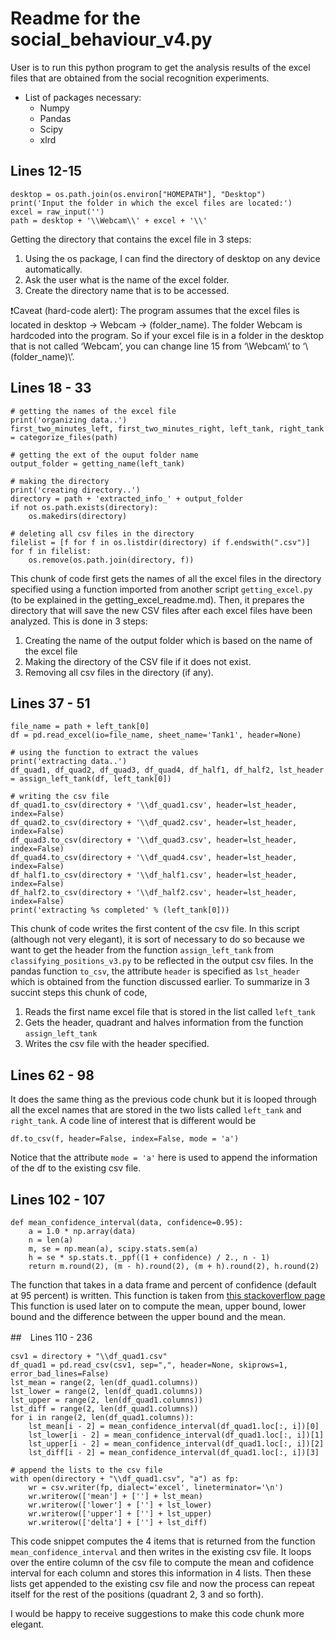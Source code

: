 # **Readme for the social_behaviour_v4.py**
User is to run this python program to get the analysis results of the excel files that are obtained from the social recognition experiments.
- List of packages necessary:
  - Numpy
  - Pandas
  - Scipy
  - xlrd

## Lines 12-15

```
desktop = os.path.join(os.environ["HOMEPATH"], "Desktop")
print('Input the folder in which the excel files are located:')
excel = raw_input('')
path = desktop + '\\Webcam\\' + excel + '\\'
```

Getting the directory that contains the excel file in 3 steps:
  1. Using the os package, I can find the directory of desktop on any device automatically.
  1. Ask the user what is the name of the excel folder.
  1. Create the directory name that is to be accessed.
  
❗️Caveat (hard-code alert): The program assumes that the excel files is located in desktop -> Webcam -> (folder_name). The folder Webcam is hardcoded into the program. So if your excel file is in a folder in the desktop that is not called ‘Webcam’, you can change line 15 from ‘\\Webcam\\’ to ‘\\(folder_name)\\’.

## Lines 18 - 33

```
# getting the names of the excel file
print('organizing data..')
first_two_minutes_left, first_two_minutes_right, left_tank, right_tank = categorize_files(path)

# getting the ext of the ouput folder name
output_folder = getting_name(left_tank)

# making the directory
print('creating directory..')
directory = path + 'extracted_info_' + output_folder
if not os.path.exists(directory):
    os.makedirs(directory)
    
# deleting all csv files in the directory
filelist = [f for f in os.listdir(directory) if f.endswith(".csv")]
for f in filelist:
    os.remove(os.path.join(directory, f))
```

This chunk of code first gets the names of all the excel files in the directory specified using a function imported from another script `getting_excel.py` (to be explained in the getting_excel_readme.md). Then, it prepares the directory that will save the new CSV files after each excel files have been analyzed. This is done in 3 steps:
  1. Creating the name of the output folder which is based on the name of the excel file
  1. Making the directory of the CSV file if it does not exist.
  1. Removing all csv files in the directory (if any).
  
## Lines 37 - 51

```
file_name = path + left_tank[0]
df = pd.read_excel(io=file_name, sheet_name='Tank1', header=None)

# using the function to extract the values
print('extracting data..')
df_quad1, df_quad2, df_quad3, df_quad4, df_half1, df_half2, lst_header = assign_left_tank(df, left_tank[0])

# writing the csv file
df_quad1.to_csv(directory + '\\df_quad1.csv', header=lst_header, index=False)
df_quad2.to_csv(directory + '\\df_quad2.csv', header=lst_header, index=False)
df_quad3.to_csv(directory + '\\df_quad3.csv', header=lst_header, index=False)
df_quad4.to_csv(directory + '\\df_quad4.csv', header=lst_header, index=False)
df_half1.to_csv(directory + '\\df_half1.csv', header=lst_header, index=False)
df_half2.to_csv(directory + '\\df_half2.csv', header=lst_header, index=False)
print('extracting %s completed' % (left_tank[0]))
```

This chunk of code writes the first content of the csv file. In this script (although not very elegant), it is sort of necessary to do so because we want to get the header from the function `assign_left_tank` from `classifying_positions_v3.py` to be reflected in the output csv files. In the pandas function `to_csv`, the attribute `header` is specified as `lst_header` which is obtained from the function discussed earlier. To summarize in 3 succint steps this chunk of code,
  1. Reads the first name excel file that is stored in the list called `left_tank`
  1. Gets the header, quadrant and halves information from the function `assign_left_tank`
  1. Writes the csv file with the header specified.
  
## Lines 62 - 98

It does the same thing as the previous code chunk but it is looped through all the excel names that are stored in the two lists called `left_tank` and `right_tank`. A code line of interest that is different would be

```
df.to_csv(f, header=False, index=False, mode = 'a')
```

Notice that the attribute `mode = 'a'` here is used to append the information of the df to the existing csv file.

## Lines 102 - 107

```
def mean_confidence_interval(data, confidence=0.95):
    a = 1.0 * np.array(data)
    n = len(a)
    m, se = np.mean(a), scipy.stats.sem(a)
    h = se * sp.stats.t._ppf((1 + confidence) / 2., n - 1)
    return m.round(2), (m - h).round(2), (m + h).round(2), h.round(2)
```

The function that takes in a data frame and percent of confidence (default at 95 percent) is written. This function is taken from [this stackoverflow page](https://stackoverflow.com/questions/15033511/compute-a-confidence-interval-from-sample-data) This function is used later on to compute the mean, upper bound, lower bound and the difference between the upper bound and the mean.

##　Lines 110 - 236

```
csv1 = directory + "\\df_quad1.csv"
df_quad1 = pd.read_csv(csv1, sep=",", header=None, skiprows=1, error_bad_lines=False)
lst_mean = range(2, len(df_quad1.columns))
lst_lower = range(2, len(df_quad1.columns))
lst_upper = range(2, len(df_quad1.columns))
lst_diff = range(2, len(df_quad1.columns))
for i in range(2, len(df_quad1.columns)):
    lst_mean[i - 2] = mean_confidence_interval(df_quad1.loc[:, i])[0]
    lst_lower[i - 2] = mean_confidence_interval(df_quad1.loc[:, i])[1]
    lst_upper[i - 2] = mean_confidence_interval(df_quad1.loc[:, i])[2]
    lst_diff[i - 2] = mean_confidence_interval(df_quad1.loc[:, i])[3]

# append the lists to the csv file
with open(directory + "\\df_quad1.csv", "a") as fp:
    wr = csv.writer(fp, dialect='excel', lineterminator='\n')
    wr.writerow(['mean'] + [''] + lst_mean)
    wr.writerow(['lower'] + [''] + lst_lower)
    wr.writerow(['upper'] + [''] + lst_upper)
    wr.writerow(['delta'] + [''] + lst_diff)
```

This code snippet computes the 4 items that is returned from the function `mean_confidence_interval` and then writes in the existing csv file. It loops over the entire column of the csv file to compute the mean and cofidence interval for each column and stores this information in 4 lists. Then these lists get appended to the existing csv file and now the process can repeat itself for the rest of the positions (quadrant 2, 3 and so forth).

I would be happy to receive suggestions to make this code chunk more elegant.
